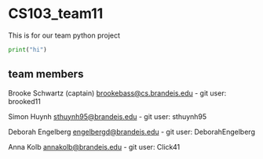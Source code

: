 # CS103_team11

This is for our team python project

```python
print("hi")
```

## team members

Brooke Schwartz (captain)  brookebass@cs.brandeis.edu - git user: brooked11

Simon Huynh sthuynh95@brandeis.edu - git user: sthuynh95

Deborah Engelberg engelbergd@brandeis.edu - git user: DeborahEngelberg 

Anna Kolb annakolb@brandeis.edu - git user: Click41
